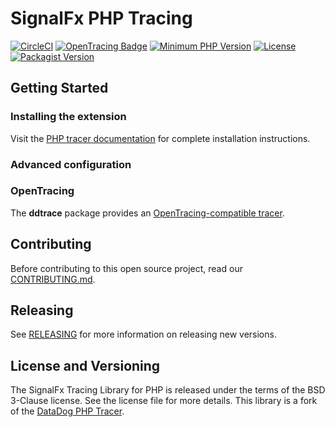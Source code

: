 # SignalFx PHP Tracing

[![CircleCI](https://circleci.com/gh/signalfx/signalfx-php-tracing/tree/master.svg?style=svg)](https://circleci.com/gh/signalfx/signalfx-php-tracing/tree/master)
[![OpenTracing Badge](https://img.shields.io/badge/OpenTracing-enabled-blue.svg)](http://opentracing.io)
[![Minimum PHP Version](https://img.shields.io/badge/php-%3E%3D%205.6-8892BF.svg)](https://php.net/)
[![License](https://img.shields.io/badge/License-BSD%203--Clause-blue.svg)](LICENSE)
[![Packagist Version](https://img.shields.io/packagist/v/signalfx/signalfx-tracing.svg)](https://packagist.org/packages/signalfx/signalfx-tracing)

## Getting Started

### Installing the extension

Visit the [PHP tracer documentation](https://docs.signalfx.com/en/latest/apm/apm-instrument/apm-php.html) for complete installation instructions.

### Advanced configuration


### OpenTracing

The **ddtrace** package provides an [OpenTracing-compatible tracer](https://github.com/opentracing/opentracing-php).

## Contributing

Before contributing to this open source project, read our [CONTRIBUTING.md](CONTRIBUTING.md).

## Releasing

See [RELEASING](RELEASING.md) for more information on releasing new versions.


## License and Versioning

The SignalFx Tracing Library for PHP is released under the terms of the BSD 3-Clause license. See the license file for more details.
This library is a fork of the [DataDog PHP Tracer](https://github.com/DataDog/dd-trace-php).
